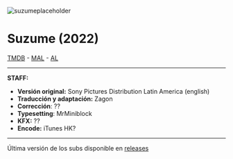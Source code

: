 ![suzumeplaceholder](https://images.groobee.com/images/suzume-isu-craft/fcQtd8raKvRm4NKKbcer7UXZjvNoHINloJhys5xp.jpg)

# Suzume (2022)

[TMDB](https://www.themoviedb.org/movie/916224) - [MAL](https://myanimelist.net/anime/50594/Suzume_no_Tojimar) - [AL](https://anilist.co/anime/142770/Suzume-no-Tojimari/)

---

**STAFF:**

- **Versión original:** Sony Pictures Distribution Latin America (english)
- **Traducción y adaptación:** Zagon
- **Corrección**: ??
- **Typesetting**: MrMiniblock
- **KFX:** ??
- **Encode:** iTunes HK?

---


Última versión de los subs disponible en [releases](https://github.com/ZagonSubs/suzume-movie/releases/)
